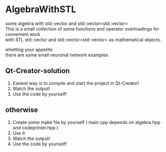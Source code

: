 # AlgebraWithSTL
some algebra with std::vector<T> and std::vector<std::vector<T>>   
This is a small collection of some functions and operator overloadings for convenient work  
with STL std::vector<T> and std::vector<std::vector<T>> as mathematical objects.  

whetting your appetite   
there are some small neuronal network examples  

## Qt-Creator-solution
1. Easiest way is to compile and start the project in Qt-Creator!
2. Watch the output!
3. Use the code by yourself!

## otherwise
1. Create some make file by yourself ( main.cpp depends on algebra.hpp and codeprinter.hpp )
2. Use it
3. Watch the output!
4. Use the code by yourself!
